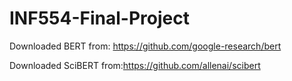 # INF554-Final-Project

Downloaded BERT from:  https://github.com/google-research/bert

Downloaded SciBERT from:https://github.com/allenai/scibert
